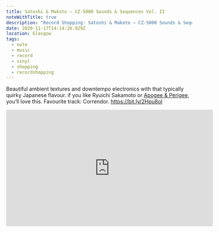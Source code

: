 ```yaml
---
title: Satoshi & Makoto – CZ-5000 Sounds & Sequences Vol. II
noteWithTitle: true
description: "Record Shopping: Satoshi & Makoto – CZ-5000 Sounds & Sequences Vol. II"
date: 2020-11-17T14:14:26.929Z
location: Glasgow
tags:
  - note
  - music
  - record
  - vinyl
  - shopping
  - recordshopping
---
```

Beautiful ambient textures and downtempo electronics with that typically quirky Japanese flavour. if you like Ryuichi Sakamoto or [Apogee & Perigee](https://www.discogs.com/%E3%82%A2%E3%83%9D%E3%82%B8%E3%83%BC-%E3%83%9A%E3%83%AA%E3%82%B8%E3%83%BC-%E8%B6%85%E6%99%82%E7%A9%BA%E3%82%B3%E3%83%AD%E3%83%80%E3%82%B9%E3%82%BF%E3%83%B3%E6%97%85%E8%A1%8C%E8%A8%98/master/436802), you’ll love this. Favourite track: Correndor. <https://bit.ly/2Hpu8ol>

<div class="aspect-ratio-wide"><iframe title="Satoshi & Makoto – Correndor" width="560" height="315" src="https://www.youtube-nocookie.com/embed/qBJBzwbFQFg" frameborder="0" allow="accelerometer; autoplay; clipboard-write; encrypted-media; gyroscope; picture-in-picture" allowfullscreen></iframe></div>